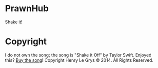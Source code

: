 PrawnHub
========

Shake it!

Copyright
========

I do not own the song; the song is "Shake it Off" by Taylor Swift. Enjoyed this? [Buy the song](http://www.amazon.com/Shake-It-Off/dp/B00OXE3GEG)!
Copyright Henry Le Grys © 2014. All Rights Reserved.
